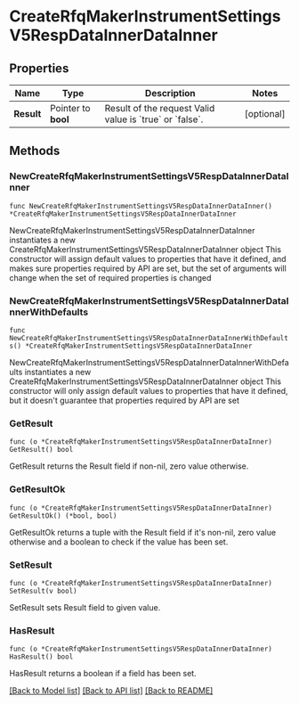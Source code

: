 # CreateRfqMakerInstrumentSettingsV5RespDataInnerDataInner

## Properties

Name | Type | Description | Notes
------------ | ------------- | ------------- | -------------
**Result** | Pointer to **bool** | Result of the request  Valid value is &#x60;true&#x60; or &#x60;false&#x60;. | [optional] 

## Methods

### NewCreateRfqMakerInstrumentSettingsV5RespDataInnerDataInner

`func NewCreateRfqMakerInstrumentSettingsV5RespDataInnerDataInner() *CreateRfqMakerInstrumentSettingsV5RespDataInnerDataInner`

NewCreateRfqMakerInstrumentSettingsV5RespDataInnerDataInner instantiates a new CreateRfqMakerInstrumentSettingsV5RespDataInnerDataInner object
This constructor will assign default values to properties that have it defined,
and makes sure properties required by API are set, but the set of arguments
will change when the set of required properties is changed

### NewCreateRfqMakerInstrumentSettingsV5RespDataInnerDataInnerWithDefaults

`func NewCreateRfqMakerInstrumentSettingsV5RespDataInnerDataInnerWithDefaults() *CreateRfqMakerInstrumentSettingsV5RespDataInnerDataInner`

NewCreateRfqMakerInstrumentSettingsV5RespDataInnerDataInnerWithDefaults instantiates a new CreateRfqMakerInstrumentSettingsV5RespDataInnerDataInner object
This constructor will only assign default values to properties that have it defined,
but it doesn't guarantee that properties required by API are set

### GetResult

`func (o *CreateRfqMakerInstrumentSettingsV5RespDataInnerDataInner) GetResult() bool`

GetResult returns the Result field if non-nil, zero value otherwise.

### GetResultOk

`func (o *CreateRfqMakerInstrumentSettingsV5RespDataInnerDataInner) GetResultOk() (*bool, bool)`

GetResultOk returns a tuple with the Result field if it's non-nil, zero value otherwise
and a boolean to check if the value has been set.

### SetResult

`func (o *CreateRfqMakerInstrumentSettingsV5RespDataInnerDataInner) SetResult(v bool)`

SetResult sets Result field to given value.

### HasResult

`func (o *CreateRfqMakerInstrumentSettingsV5RespDataInnerDataInner) HasResult() bool`

HasResult returns a boolean if a field has been set.


[[Back to Model list]](../README.md#documentation-for-models) [[Back to API list]](../README.md#documentation-for-api-endpoints) [[Back to README]](../README.md)


